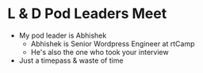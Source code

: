 # L & D Pod Leaders Meet
- My pod leader is Abhishek 
	- Abhishek is Senior Wordpress Engineer at rtCamp
	- He's also the one who took your interview
- Just a timepass & waste of time
